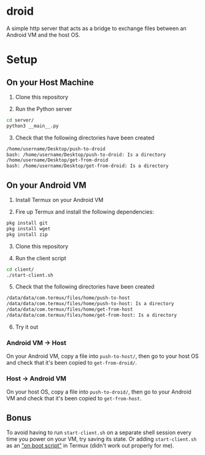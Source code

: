 # droid

A simple http server that acts as a bridge to exchange files between an Android VM and the host OS.

# Setup

## On your Host Machine

1. Clone this repository

2. Run the Python server 

```bash
cd server/
python3 __main__.py
```

3. Check that the following directories have been created

``` bash
/home/username/Desktop/push-to-droid
bash: /home/username/Desktop/push-to-droid: Is a directory
/home/username/Desktop/get-from-droid
bash: /home/username/Desktop/get-from-droid: Is a directory
```

## On your Android VM

1. Install Termux on your Android VM

2. Fire up Termux and install the following dependencies:

``` bash
pkg install git
pkg install wget
pkg install zip
```

3. Clone this repository

4. Run the client script

```bash
cd client/
./start-client.sh
```
5. Check that the following directories have been created

``` bash
/data/data/com.termux/files/home/push-to-host
/data/data/com.termux/files/home/push-to-host: Is a directory
/data/data/com.termux/files/home/get-from-host
/data/data/com.termux/files/home/get-from-host: Is a directory
```
6. Try it out

### Android VM -> Host

On your Android VM, copy a file into `push-to-host/`, then go to your host OS and check that it's been copied to `get-from-droid/`.

### Host -> Android VM

On your host OS, copy a file into `push-to-droid/`, then go to your Android VM and check that it's been copied to `get-from-host`.

## Bonus
To avoid having to run `start-client.sh` on a separate shell session every time you power on your VM, try saving its state. Or adding `start-client.sh` as an <a href="https://wiki.termux.com/wiki/Termux:Boot">"on boot script"</a> in Termux (didn't work out properly for me).





